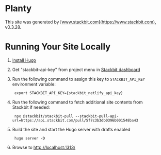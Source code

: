 # Planty

This site was generated by [www.stackbit.com](https://www.stackbit.com), v0.3.28.

# Running Your Site Locally

1. [Install Hugo](https://gohugo.io/getting-started/quick-start/#step-1-install-hugo)

1. Get "stackbit-api-key" from project menu in [Stackbit dashboard](https://app.stackbit.com/dashboard)

1. Run the following command to assign this key to `STACKBIT_API_KEY` environment variable:

        export STACKBIT_API_KEY={stackbit_netlify_api_key}

1. Run the following command to fetch additional site contents from Stackbit if needed:

        npx @stackbit/stackbit-pull --stackbit-pull-api-url=https://api.stackbit.com/pull/5f7c3b3db0396b001548ba43

1. Build the site and start the Hugo server with drafts enabled

        hugo server -D

1. Browse to [http://localhost:1313/](http://localhost:1313/)
